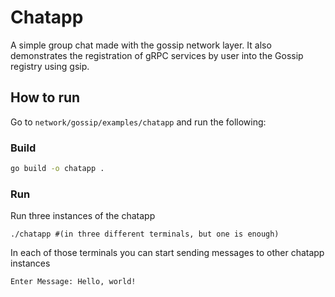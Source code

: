 # Chatapp
A simple group chat made with the gossip network layer. It also demonstrates the registration of gRPC services by user into the Gossip registry using gsip.

## How to run
Go to `network/gossip/examples/chatapp`
and run the following:

### Build
```bash
go build -o chatapp .
```

### Run
Run three instances of the chatapp
```
./chatapp #(in three different terminals, but one is enough)
```

In each of those terminals you can start sending messages to other chatapp
instances

```
Enter Message: Hello, world!
```
